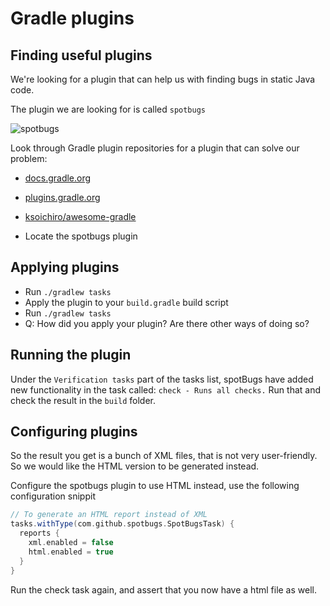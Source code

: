 # Gradle plugins

## Finding useful plugins

We're looking for a plugin that can help us with finding bugs in static Java code.

The plugin we are looking for is called `spotbugs`

![spotbugs](https://spotbugs.github.io/images/logos/spotbugs_logo_300px.png)

Look through Gradle plugin repositories for a plugin that can solve our problem:

- [docs.gradle.org](https://docs.gradle.org/current/userguide/standard_plugins.html)
- [plugins.gradle.org](https://plugins.gradle.org/)
- [ksoichiro/awesome-gradle](https://github.com/ksoichiro/awesome-gradle)

- Locate the spotbugs plugin

## Applying plugins

- Run `./gradlew tasks`
- Apply the plugin to your `build.gradle` build script
- Run `./gradlew tasks`
- Q: How did you apply your plugin? Are there other ways of doing so?

## Running the plugin

Under the `Verification tasks` part of the tasks list, spotBugs have added new functionality in the task called: `check - Runs all checks.`
Run that and check the result in the `build` folder.

## Configuring plugins

So the result you get is a bunch of XML files, that is not very user-friendly. So we would like the HTML version to be generated instead.

Configure the spotbugs plugin to use HTML instead, use the following configuration snippit

``` groovy
// To generate an HTML report instead of XML
tasks.withType(com.github.spotbugs.SpotBugsTask) {
  reports {
    xml.enabled = false
    html.enabled = true
  }
}
```

Run the check task again, and assert that you now have a html file as well.
